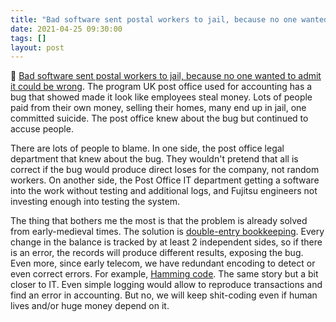 ```yaml
---
title: "Bad software sent postal workers to jail, because no one wanted to admit it could be wrong"
date: 2021-04-25 09:30:00
tags: []
layout: post
---
```


📄 [Bad software sent postal workers to jail, because no one wanted to admit it could be wrong](https://www.theverge.com/2021/4/23/22399721/uk-post-office-software-bug-criminal-convictions-overturned). The program UK post office used for accounting has a bug that showed made it look like employees steal money. Lots of people paid from their own money, selling their homes, many end up in jail, one committed suicide. The post office knew about the bug but continued to accuse people.

There are lots of people to blame. In one side, the post office legal department that knew about the bug. They wouldn't pretend that all is correct if the bug would produce direct loses for the company, not random workers. On another side, the Post Office IT department getting a software into the work without testing and additional logs, and Fujitsu engineers not investing enough into testing the system.

The thing that bothers me the most is that the problem is already solved from early-medieval times. The solution is [double-entry bookkeeping](https://en.wikipedia.org/wiki/Double-entry_bookkeeping). Every change in the balance is tracked by at least 2 independent sides, so if there is an error, the records will produce different results, exposing the bug. Even more, since early telecom, we have redundant encoding to detect or even correct errors. For example, [Hamming code](https://en.wikipedia.org/wiki/Hamming_code). The same story but a bit closer to IT. Even simple logging would allow to reproduce transactions and find an error in accounting. But no, we will keep shit-coding even if human lives and/or huge money depend on it.
